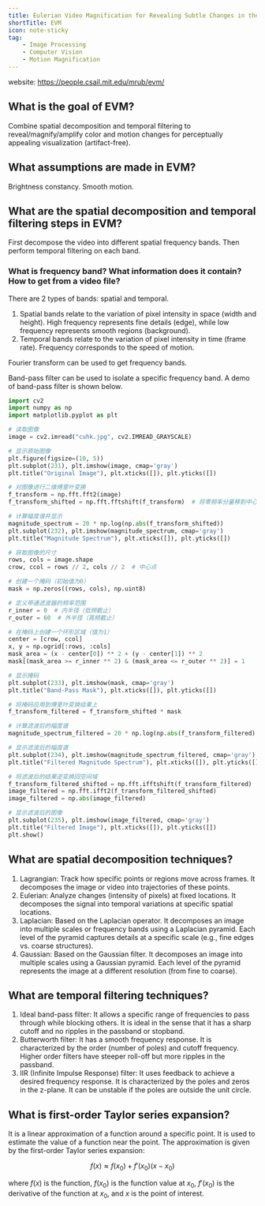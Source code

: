 ```yaml
---
title: Eulerian Video Magnification for Revealing Subtle Changes in the World
shortTitle: EVM
icon: note-sticky
tag:
    - Image Processing
    - Computer Vision
    - Motion Magnification
---
```


website: https://people.csail.mit.edu/mrub/evm/

## What is the goal of EVM?

Combine spatial decomposition and temporal filtering to reveal/magnify/amplify color and motion changes for perceptually appealing visualization (artifact-free).

## What assumptions are made in EVM?

Brightness constancy. Smooth motion. 

## What are the spatial decomposition and temporal filtering steps in EVM?

First decompose the video into different spatial frequency bands. Then perform temporal filtering on each band.

### What is frequency band? What information does it contain? How to get from a video file? 

There are 2 types of bands: spatial and temporal. 

1. Spatial bands relate to the variation of pixel intensity in space (width and height). High frequency represents fine details (edge), while low frequency represents smooth regions (background). 
2. Temporal bands relate to the variation of pixel intensity in time (frame rate). Frequency corresponds to the speed of motion. 

Fourier transform can be used to get frequency bands. 

Band-pass filter can be used to isolate a specific frequency band. A demo of band-pass filter is shown below.

```python
import cv2
import numpy as np
import matplotlib.pyplot as plt

# 读取图像
image = cv2.imread("cuhk.jpg", cv2.IMREAD_GRAYSCALE)

# 显示原始图像
plt.figure(figsize=(10, 5))
plt.subplot(231), plt.imshow(image, cmap='gray')
plt.title("Original Image"), plt.xticks([]), plt.yticks([])

# 对图像进行二维傅里叶变换
f_transform = np.fft.fft2(image)
f_transform_shifted = np.fft.fftshift(f_transform)  # 将零频率分量移到中心

# 计算幅度谱并显示
magnitude_spectrum = 20 * np.log(np.abs(f_transform_shifted))
plt.subplot(232), plt.imshow(magnitude_spectrum, cmap='gray')
plt.title("Magnitude Spectrum"), plt.xticks([]), plt.yticks([])

# 获取图像的尺寸
rows, cols = image.shape
crow, ccol = rows // 2, cols // 2  # 中心点

# 创建一个掩码（初始值为0）
mask = np.zeros((rows, cols), np.uint8)

# 定义带通滤波器的频率范围
r_inner = 0  # 内半径（低频截止）
r_outer = 60  # 外半径（高频截止）

# 在掩码上创建一个环形区域（值为1）
center = [crow, ccol]
x, y = np.ogrid[:rows, :cols]
mask_area = (x - center[0]) ** 2 + (y - center[1]) ** 2
mask[(mask_area >= r_inner ** 2) & (mask_area <= r_outer ** 2)] = 1

# 显示掩码
plt.subplot(233), plt.imshow(mask, cmap='gray')
plt.title("Band-Pass Mask"), plt.xticks([]), plt.yticks([])

# 将掩码应用到傅里叶变换结果上
f_transform_filtered = f_transform_shifted * mask

# 计算滤波后的幅度谱
magnitude_spectrum_filtered = 20 * np.log(np.abs(f_transform_filtered) + 1e-5)  # 避免log(0)

# 显示滤波后的幅度谱
plt.subplot(234), plt.imshow(magnitude_spectrum_filtered, cmap='gray')
plt.title("Filtered Magnitude Spectrum"), plt.xticks([]), plt.yticks([])

# 将滤波后的结果逆变换回空间域
f_transform_filtered_shifted = np.fft.ifftshift(f_transform_filtered)
image_filtered = np.fft.ifft2(f_transform_filtered_shifted)
image_filtered = np.abs(image_filtered)

# 显示滤波后的图像
plt.subplot(235), plt.imshow(image_filtered, cmap='gray')
plt.title("Filtered Image"), plt.xticks([]), plt.yticks([])
plt.show()
```

## What are spatial decomposition techniques?

1. Lagrangian: Track how specific points or regions move across frames. It decomposes the image or video into trajectories of these points.
2. Eulerian: Analyze changes (intensity of pixels) at fixed locations. It decomposes the signal into temporal variations at specific spatial locations.
3. Laplacian: Based on the Laplacian operator. It decomposes an image into multiple scales or frequency bands using a Laplacian pyramid. Each level of the pyramid captures details at a specific scale (e.g., fine edges vs. coarse structures).
4. Gaussian: Based on the Gaussian filter. It decomposes an image into multiple scales using a Gaussian pyramid. Each level of the pyramid represents the image at a different resolution (from fine to coarse).

## What are temporal filtering techniques?

1. Ideal band-pass filter: It allows a specific range of frequencies to pass through while blocking others. It is ideal in the sense that it has a sharp cutoff and no ripples in the passband or stopband.
2. Butterworth filter: It has a smooth frequency response. It is characterized by the order (number of poles) and cutoff frequency. Higher order filters have steeper roll-off but more ripples in the passband.
3. IIR (Infinite Impulse Response) filter: It uses feedback to achieve a desired frequency response. It is characterized by the poles and zeros in the z-plane. It can be unstable if the poles are outside the unit circle.

## What is first-order Taylor series expansion?

It is a linear approximation of a function around a specific point. It is used to estimate the value of a function near the point. The approximation is given by the first-order Taylor series expansion:

$$f(x) \approx f(x_0) + f'(x_0)(x - x_0)$$

where $f(x)$ is the function, $f(x_0)$ is the function value at $x_0$, $f'(x_0)$ is the derivative of the function at $x_0$, and $x$ is the point of interest.